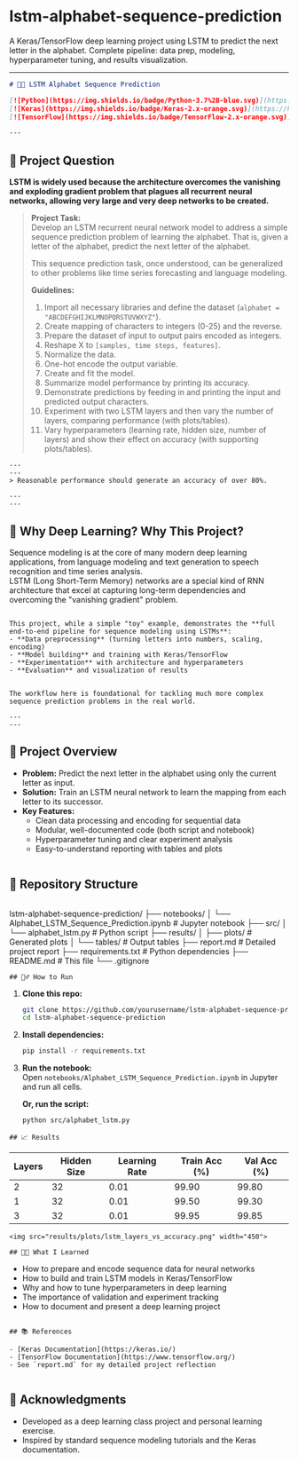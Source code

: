 # lstm-alphabet-sequence-prediction
A Keras/TensorFlow deep learning project using LSTM to predict the next letter in the alphabet. Complete pipeline: data prep, modeling, hyperparameter tuning, and results visualization.

---
```markdown
# 🧠🔤 LSTM Alphabet Sequence Prediction

[![Python](https://img.shields.io/badge/Python-3.7%2B-blue.svg)](https://www.python.org/)
[![Keras](https://img.shields.io/badge/Keras-2.x-orange.svg)](https://keras.io/)
[![TensorFlow](https://img.shields.io/badge/TensorFlow-2.x-orange.svg)](https://www.tensorflow.org/)

---
```
## 📖 Project Question

**LSTM is widely used because the architecture overcomes the vanishing and exploding gradient problem that plagues all recurrent neural networks, allowing very large and very deep networks to be created.**

> **Project Task:**  
> Develop an LSTM recurrent neural network model to address a simple sequence prediction problem of learning the alphabet. That is, given a letter of the alphabet, predict the next letter of the alphabet.  
> 
> This sequence prediction task, once understood, can be generalized to other problems like time series forecasting and language modeling.
> 
> **Guidelines:**  
> 1. Import all necessary libraries and define the dataset (`alphabet = "ABCDEFGHIJKLMNOPQRSTUVWXYZ"`).  
> 2. Create mapping of characters to integers (0-25) and the reverse.  
> 3. Prepare the dataset of input to output pairs encoded as integers.  
> 4. Reshape X to `[samples, time steps, features]`.  
> 5. Normalize the data.  
> 6. One-hot encode the output variable.  
> 7. Create and fit the model.  
> 8. Summarize model performance by printing its accuracy.  
> 9. Demonstrate predictions by feeding in and printing the input and predicted output characters.  
> 10. Experiment with two LSTM layers and then vary the number of layers, comparing performance (with plots/tables).  
> 11. Vary hyperparameters (learning rate, hidden size, number of layers) and show their effect on accuracy (with supporting plots/tables).  


```
---
---
> Reasonable performance should generate an accuracy of over 80%.

---
---
```

## 🤔 Why Deep Learning? Why This Project?

Sequence modeling is at the core of many modern deep learning applications, from language modeling and text generation to speech recognition and time series analysis.  
LSTM (Long Short-Term Memory) networks are a special kind of RNN architecture that excel at capturing long-term dependencies and overcoming the "vanishing gradient" problem.

```

This project, while a simple "toy" example, demonstrates the **full end-to-end pipeline for sequence modeling using LSTMs**:
- **Data preprocessing** (turning letters into numbers, scaling, encoding)
- **Model building** and training with Keras/TensorFlow
- **Experimentation** with architecture and hyperparameters
- **Evaluation** and visualization of results


The workflow here is foundational for tackling much more complex sequence prediction problems in the real world.

---
---
```

## 🚩 Project Overview

- **Problem:** Predict the next letter in the alphabet using only the current letter as input.
- **Solution:** Train an LSTM neural network to learn the mapping from each letter to its successor.
- **Key Features:**
    - Clean data processing and encoding for sequential data
    - Modular, well-documented code (both script and notebook)
    - Hyperparameter tuning and clear experiment analysis
    - Easy-to-understand reporting with tables and plots

```
```

## 📂 Repository Structure

```
```

lstm-alphabet-sequence-prediction/
├── notebooks/
│   └── Alphabet\_LSTM\_Sequence\_Prediction.ipynb   # Jupyter notebook
├── src/
│   └── alphabet\_lstm.py                          # Python script
├── results/
│   ├── plots/                                    # Generated plots
│   └── tables/                                   # Output tables
├── report.md                                     # Detailed project report
├── requirements.txt                              # Python dependencies
├── README.md                                     # This file
└── .gitignore

```
## 🏃‍♂️ How to Run
```
1. **Clone this repo:**
    ```bash
    git clone https://github.com/yourusername/lstm-alphabet-sequence-prediction.git
    cd lstm-alphabet-sequence-prediction
    ```

2. **Install dependencies:**
    ```bash
    pip install -r requirements.txt
    ```

3. **Run the notebook:**  
    Open `notebooks/Alphabet_LSTM_Sequence_Prediction.ipynb` in Jupyter and run all cells.

    **Or, run the script:**  
    ```bash
    python src/alphabet_lstm.py
    ```
```
## 📈 Results
```
| Layers | Hidden Size | Learning Rate | Train Acc (%) | Val Acc (%) |
|--------|-------------|--------------|---------------|-------------|
|   2    |     32      |    0.01      |     99.90     |    99.80    |
|   1    |     32      |    0.01      |     99.50     |    99.30    |
|   3    |     32      |    0.01      |     99.95     |    99.85    |
```
<img src="results/plots/lstm_layers_vs_accuracy.png" width="450">
```
```
## 🧑‍💻 What I Learned
```
- How to prepare and encode sequence data for neural networks
- How to build and train LSTM models in Keras/TensorFlow
- Why and how to tune hyperparameters in deep learning
- The importance of validation and experiment tracking
- How to document and present a deep learning project
```
```
```
## 📚 References

- [Keras Documentation](https://keras.io/)
- [TensorFlow Documentation](https://www.tensorflow.org/)
- See `report.md` for my detailed project reflection
```
```
```

## 🙏 Acknowledgments

- Developed as a deep learning class project and personal learning exercise.
- Inspired by standard sequence modeling tutorials and the Keras documentation.

```
